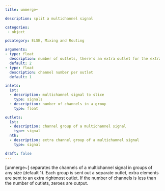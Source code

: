 ```yaml
---
title: unmerge~

description: split a multichannel signal

categories:
 - object

pdcategory: ELSE, Mixing and Routing

arguments:
- type: float
  description: number of outlets, there's an extra outlet for the extra channels
  default: 2
- type: float
  description: channel number per outlet
  default: 1

inlets:
  1st:
  - description: multichannel signal to slice
    type: signals
  - description: number of channels in a group
    type: float

outlets:
  1st:
  - description: channel group of a multichannel signal
    type: signal
  nth:
  - description: extra channel group of a multichannel signal
    type: signal

draft: false
---
```


[unmerge~] separates the channels of a multichannel signal in groups of any size (default 1). Each group is sent out a separate outlet, extra elements are sent to an extra rightmost outlet. If the number of channels is less than the number of outlets, zeroes are output.